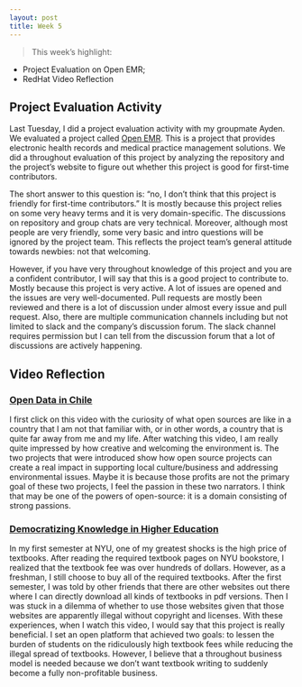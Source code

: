 ```yaml
---
layout: post
title: Week 5
---
```


> This week’s highlight: 
- Project Evaluation on Open EMR;
- RedHat Video Reflection
> 

## Project Evaluation Activity

Last Tuesday, I did a project evaluation activity with my groupmate Ayden. We evaluated a project called [Open EMR](https://www.open-emr.org/). This is a project that provides electronic health records and medical practice management solutions. We did a throughout evaluation of this project by analyzing the repository and the project’s website to figure out whether this project is good for first-time contributors.

The short answer to this question is: “no, I don’t think that this project is friendly for first-time contributors.” It is mostly because this project relies on some very heavy terms and it is very domain-specific. The discussions on repository and group chats are very technical. Moreover, although most people are very friendly, some very basic and intro questions will be ignored by the project team. This reflects the project team’s general attitude towards newbies: not that welcoming.

However, if you have very throughout knowledge of this project and you are a confident contributor, I will say that this is a good project to contribute to. Mostly because this project is very active. A lot of issues are opened and the issues are very well-documented. Pull requests are mostly been reviewed and there is a lot of discussion under almost every issue and pull request. Also, there are multiple communication channels including but not limited to slack and the company’s discussion forum. The slack channel requires permission but I can tell from the discussion forum that a lot of discussions are actively happening.

## Video Reflection

### [Open Data in Chile](https://www.redhat.com/en/open-source-stories/starting-small-open-data)

I first click on this video with the curiosity of what open sources are like in a country that I am not that familiar with, or in other words, a country that is quite far away from me and my life. After watching this video, I am really quite impressed by how creative and welcoming the environment is. The two projects that were introduced show how open source projects can create a real impact in supporting local culture/business and addressing environmental issues. Maybe it is because those profits are not the primary goal of these two projects, I feel the passion in these two narrators. I think that may be one of the powers of open-source: it is a domain consisting of strong passions.

### [Democratizing Knowledge in Higher Education](https://www.redhat.com/en/open-source-stories/live-talk-democratizing-knowledge)

In my first semester at NYU, one of my greatest shocks is the high price of textbooks. After reading the required textbook pages on NYU bookstore, I realized that the textbook fee was over hundreds of dollars. However, as a freshman, I still choose to buy all of the required textbooks. After the first semester, I was told by other friends that there are other websites out there where I can directly download all kinds of textbooks in pdf versions. Then I was stuck in a dilemma of whether to use those websites given that those websites are apparently illegal without copyright and licenses. With these experiences, when I watch this video, I would say that this project is really beneficial. I set an open platform that achieved two goals: to lessen the burden of students on the ridiculously high textbook fees while reducing the illegal spread of textbooks. However, I believe that a throughout business model is needed because we don’t want textbook writing to suddenly become a fully non-profitable business.
